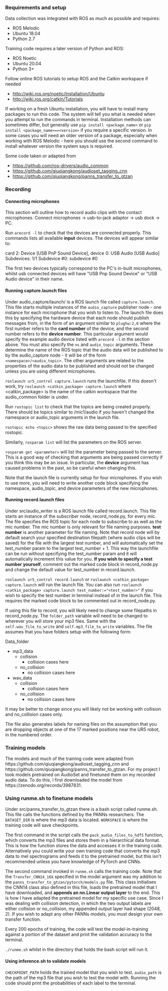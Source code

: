 <h3>Requirements and setup</h3>
Data collection was integrated with ROS as much as possible and requires:

- ROS Melodic 
- Ubuntu 18.04
- Python 2.7

Training code requires a later version of Python and ROS:

- ROS Noetic
- Ubuntu 20.04
- Python 3+

Follow online ROS tutorials to setup ROS and the Catkin workspace  if needed
- http://wiki.ros.org/noetic/Installation/Ubuntu
- http://wiki.ros.org/catkin/Tutorials

If working on a fresh Ubuntu installation, you will have to install many packages to run this code. The system will tell you what is needed when 
you attempt to run the commands in terminal. Installation methods can sometimes differ, but generally use
```pip install <package_name>``` or ```pip install <package_name>==<version>``` if you require a specific version. In some cases you will need an 
older version of a package, especially when working with ROS Melodic - here you should use the second command to install whatever version the system says is required. 

Some code taken or adapted from 
- https://github.com/ros-drivers/audio_common
- https://github.com/qiuqiangkong/audioset_tagging_cnn
- https://github.com/qiuqiangkong/panns_transfer_to_gtzan


<h3>Recording</h3>
<h4> Connecting microphones </h4>
This section will outline how to record audio clips with the contact microphones. Connect microphones -> usb-to-jack adaptor -> usb dock -> PC. 

Run ```arecord -l``` to check that the devices are connected properly. This commands lists all available **input** devices. The devices will appear similar to:

card 2: Device [USB PnP Sound Device], device 0: USB Audio [USB Audio]
  Subdevices: 1/1
  Subdevice #0: subdevice #0

The first two devices typically correspond to the PC's in-built microphones, whilst usb connected devices will have "USB Pnp Sound Device" or "USB Audio device" in their name.

<h4> Running capture.launch files </h4>

Under audio_capture/launch/ is a ROS launch file called ```capture.launch```. This file starts multiple instances of the ```audio_capture``` publisher node - one instance for each microphone that you wish to listen to. The launch file does this by specifying the hardware device that each node should publish messages from, in the form of an argument similar to ```plughw:2,0``` where the first number refers to the **card number** of the device, and the second number refers to the **device number**. This particular argument would specify the example audio device listed with ```arecord -l``` in the section above. You must also specify the ```ns``` and ```audio_topic``` arguments. These determine the name of the ROS topic that the audio data will be published to by the audio_capture node - it will be of the form ```<namespace>/<audio_topic>```. The other arguments are related to the properties of the audio data to be published and should not be changed unless you are using different microphones.


```roslaunch ur5_control capture.launch``` runs the launchfile. If this doesn't work, try
```roslaunch <catkin_package> capture.launch``` where <catkin_package> is the name of the catkin workspace that the audio_common folder is under. 

Run ```rostopic list``` to check that the topics are being created properly. There should be topics similar to /mic1/audio if you haven't changed the namespace or audio_topic arguments in the launch file. 

```rostopic echo <topic>``` shows the raw data being passed to the specified rostopic. 

Similarly, ```rosparam list``` will list the parameters on the ROS server. 

```rosparam get <parameter>``` will list the parameter being passed to the server. This is a good way of checking that arguments are being passed correctly if you think this may be an issue. In particular, the **device** argument has caused problems in the past, so be careful when changing this.

Note that the launch file is currently setup for four microphones. If you wish to use more, you will need to write another code block specifying the namespace, audio_topic, and device parameters of the new microphones.

<h4> Running record.launch files </h4>

Under src/audio_writer is a ROS launch file called record.launch. This file starts an instance of the subscriber node, record_node.py, for every mic. The file specifies the ROS topic for each node to subscribe to as well as the mic number. The mic number is only relevant for file naming purposes. **test number** is another parameter for file naming. Note that record node will by default search your specified destination filepath (where audio clips will be saved) for the file with the largest test number, and will automatically set the test_number param to the largest test_number + 1. This way the launchfile can be run without specifying the test_number param and it will automatically increment this value for you. **If you wish to specify a test number yourself**, comment out the marked code block in record_node.py and change the default value for test_number in record.launch.

```roslaunch ur5_control record.launch``` or ```roslaunch <catkin_package> capture.launch``` will run the launch file. You can also run 
```roslaunch <catkin_package> capture.launch test_number:="<test_number>"``` if you wish to specify the test number in terminal instead of in the launch file. This requires the marked code block to be commented out in record_node.py. 

If using this file to record, you will likely need to change some filepaths in record_node.py. The ```folder_path``` variable will need to be changed to wherever you will store your mp3 files. Same with the ```self.wav_file_to_write``` and ```self.mp3_file_to_write``` variables. The file assumes that you have folders setup with the following form: 

Data_folder
  - mp3_data
      - collision
        - collision cases here
      - no_collision
        - no collision cases here
  - wav_data
    - collision
      - collision cases here
    - no_collision
      - no collision cases here

It may be better to change since you will likely not be working with collision and no_collision cases only.

The file also generates labels for naming files on the assumption that you are dropping objects at one of the 17 marked positions near the UR5 robot, in the numbered order. 

<h3>Training models</h3>
The models and much of the training code were adapted from https://github.com/qiuqiangkong/audioset_tagging_cnn and https://github.com/qiuqiangkong/panns_transfer_to_gtzan. 
For my project I took models pretrained on AudioSet and finetuned them on my recorded audio data. To do this, I first downloaded the model from https://zenodo.org/records/3987831. 

<h3>Using runme.sh to finetune models</h3>

Under src/panns_transfer_to_gtzan there is a bash script called runme.sh. This file calls the functions defined by the PANNs researchers. The ```DATASET_DIR``` is where the mp3 data is located. ```WORKSPACE``` is where the training code will save checkpoints. 

The first command in the script calls the ```pack_audio_files_to_hdf5``` function, which converts the mp3 files and stores them in a hierarchical data format. This is how the function stores the data and accesses it in the training code. Alternatively you could write your own training code that converts the mp3 data to mel spectrograms and feeds it to the pretrained model, but this isn't recommended unless you have knowledge of PyTorch and CNNs. 

The second command invoked in ```runme.sh``` calls the training code. Note that the ```Transfer_CNN14_16k``` specified in the model argument was my addition to the ```panns_transfer_to_gtzan/pytorch/models.py``` file. This class initialises the CNN14 class also defined in this file, loads the pretrained model that I have downloaded, and **appends an nn.Linear output layer** to the end. This is how I have adapted the pretrained model for my specific use case. Since I was dealing with collision detection, in which the two output labels are either collision or no_collision, my appended output layer had shape (2048, 2). If you wish to adapt any other PANNs models, you must design your own transfer function. 

Every 200 epochs of training, the code will test the model-in-training against a portion of the dataset and print the validation accuracy to the terminal. 

```./runme.sh``` whilst in the directory that holds the bash script will run it.

<h4>Using inference.sh to validate models</h4>

```CHECKPOINT_PATH``` holds the trained model that you wish to test.
```audio_path``` is the path of the mp3 file that you wish to test the model with. 
Running the code should print the probabilities of each label to the terminal. 
